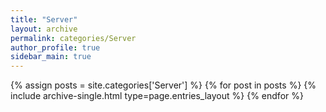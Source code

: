 ```yaml
---
title: "Server"
layout: archive
permalink: categories/Server
author_profile: true
sidebar_main: true
---
```


{% assign posts = site.categories['Server'] %}
{% for post in posts %} {% include archive-single.html type=page.entries_layout %} {% endfor %}
